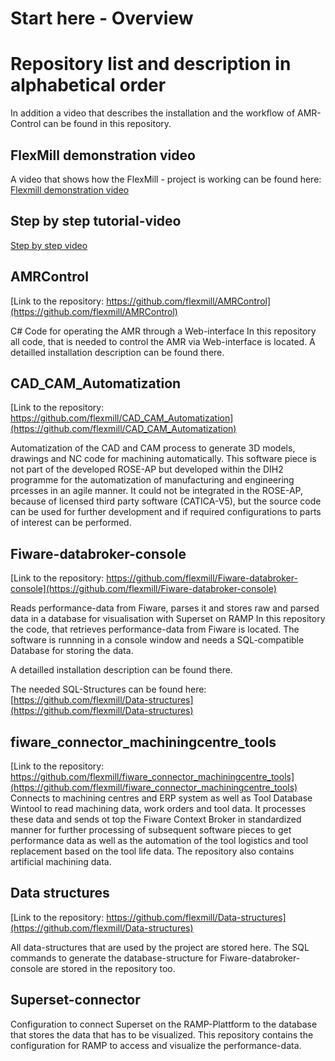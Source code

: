 # Start here - Overview
# Repository list and description in alphabetical order

In addition a video that describes the installation and the workflow of AMR-Control can be found in this repository.

## FlexMill demonstration video
A video that shows how the FlexMill - project is working can be found here: [Flexmill demonstration video](https://github.com/flexmill/Start-here---Overview/blob/main/FlexMill_Demonstration.mp4)

## Step by step tutorial-video
[Step by step video](https://github.com/flexmill/Overview/blob/main/FlexMill_Installation.mp4)

## AMRControl
[Link to the repository: https://github.com/flexmill/AMRControl](https://github.com/flexmill/AMRControl)

C# Code for operating the AMR through a Web-interface
In this repository all code, that is needed to control the AMR via Web-interface is located.
A detailled installation description can be found there.

## CAD_CAM_Automatization
[Link to the repository: https://github.com/flexmill/CAD_CAM_Automatization](https://github.com/flexmill/CAD_CAM_Automatization)

Automatization of the CAD and CAM process to generate 3D models, drawings and NC code for machining automatically. This software piece is not part of the developed ROSE-AP but developed within the DIH2 programme for the automatization of manufacturing and engineering prcesses in an agile manner. It could not be integrated in the ROSE-AP, because of licensed third party software (CATICA-V5), but the source code can be used for further development and if required configurations to parts of interest can be performed.

## Fiware-databroker-console
[Link to the repository: https://github.com/flexmill/Fiware-databroker-console](https://github.com/flexmill/Fiware-databroker-console)

Reads performance-data from Fiware, parses it and stores raw and parsed data in a database for visualisation with Superset on RAMP
In this repository the code, that retrieves performance-data from Fiware is located.
The software is runnning in a console window and needs a SQL-compatible Database for storing the data.

A detailled installation description can be found there.

The needed SQL-Structures can be found here: [https://github.com/flexmill/Data-structures](https://github.com/flexmill/Data-structures)

## fiware_connector_machiningcentre_tools
[Link to the repository: https://github.com/flexmill/fiware_connector_machiningcentre_tools](https://github.com/flexmill/fiware_connector_machiningcentre_tools)
Connects to machining centres and ERP system as well as Tool Database Wintool to read machining data, work orders and tool data. It processes these data and sends ot top the Fiware Context Broker in standardized manner for further processing of subsequent software pieces to get performance data as well as the automation of the tool logistics and tool replacement based on the tool life data. The repository also contains artificial machining data.

## Data structures
[Link to the repository: https://github.com/flexmill/Data-structures](https://github.com/flexmill/Data-structures)

All data-structures that are used by the project are stored here.
The SQL commands to generate the database-structure for Fiware-databroker-console are stored in the repository too.

## Superset-connector
Configuration to connect Superset on the RAMP-Plattform to the database that stores the data that has to be visualized.
This repository contains the configuration for RAMP to access and visualize the performance-data.
